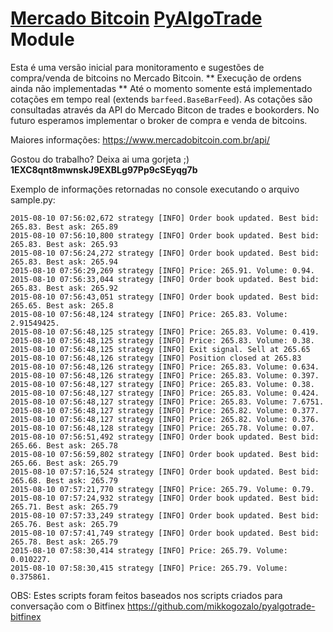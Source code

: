 # [Mercado Bitcoin](https://www.mercadobitcoin.com.br/) [PyAlgoTrade](http://gbeced.github.io/pyalgotrade/) Module

Esta é uma versão inicial para monitoramento e sugestões de compra/venda de bitcoins no Mercado Bitcoin. ** Execução de ordens ainda não implementadas ** Até o momento somente está implementado cotações em tempo real (extends ```barfeed.BaseBarFeed```). As cotações são consultadas através da API do Mercado Bitcon de trades e bookorders. No futuro esperamos implementar o broker de compra e venda de bitcoins.

Maiores informações: https://www.mercadobitcoin.com.br/api/

Gostou do trabalho? Deixa ai uma gorjeta ;)  **1EXC8qnt8mwnskJ9EXBLg97Pp9cSEyqg7b**

Exemplo de informações retornadas no console executando o arquivo sample.py:
```
2015-08-10 07:56:02,672 strategy [INFO] Order book updated. Best bid: 265.83. Best ask: 265.89
2015-08-10 07:56:10,800 strategy [INFO] Order book updated. Best bid: 265.83. Best ask: 265.93
2015-08-10 07:56:24,272 strategy [INFO] Order book updated. Best bid: 265.83. Best ask: 265.94
2015-08-10 07:56:29,269 strategy [INFO] Price: 265.91. Volume: 0.94.
2015-08-10 07:56:33,044 strategy [INFO] Order book updated. Best bid: 265.83. Best ask: 265.92
2015-08-10 07:56:43,051 strategy [INFO] Order book updated. Best bid: 265.65. Best ask: 265.8
2015-08-10 07:56:48,124 strategy [INFO] Price: 265.83. Volume: 2.91549425.
2015-08-10 07:56:48,125 strategy [INFO] Price: 265.83. Volume: 0.419.
2015-08-10 07:56:48,125 strategy [INFO] Price: 265.83. Volume: 0.38.
2015-08-10 07:56:48,125 strategy [INFO] Exit signal. Sell at 265.65
2015-08-10 07:56:48,126 strategy [INFO] Position closed at 265.83
2015-08-10 07:56:48,126 strategy [INFO] Price: 265.83. Volume: 0.634.
2015-08-10 07:56:48,126 strategy [INFO] Price: 265.83. Volume: 0.397.
2015-08-10 07:56:48,127 strategy [INFO] Price: 265.83. Volume: 0.38.
2015-08-10 07:56:48,127 strategy [INFO] Price: 265.83. Volume: 0.424.
2015-08-10 07:56:48,127 strategy [INFO] Price: 265.83. Volume: 7.6751.
2015-08-10 07:56:48,127 strategy [INFO] Price: 265.82. Volume: 0.377.
2015-08-10 07:56:48,127 strategy [INFO] Price: 265.82. Volume: 0.376.
2015-08-10 07:56:48,128 strategy [INFO] Price: 265.78. Volume: 0.07.
2015-08-10 07:56:51,492 strategy [INFO] Order book updated. Best bid: 265.66. Best ask: 265.78
2015-08-10 07:56:59,802 strategy [INFO] Order book updated. Best bid: 265.66. Best ask: 265.79
2015-08-10 07:57:16,524 strategy [INFO] Order book updated. Best bid: 265.68. Best ask: 265.79
2015-08-10 07:57:21,770 strategy [INFO] Price: 265.79. Volume: 0.79.
2015-08-10 07:57:24,932 strategy [INFO] Order book updated. Best bid: 265.71. Best ask: 265.79
2015-08-10 07:57:33,249 strategy [INFO] Order book updated. Best bid: 265.76. Best ask: 265.79
2015-08-10 07:57:41,749 strategy [INFO] Order book updated. Best bid: 265.78. Best ask: 265.79
2015-08-10 07:58:30,414 strategy [INFO] Price: 265.79. Volume: 0.010227.
2015-08-10 07:58:30,415 strategy [INFO] Price: 265.79. Volume: 0.375861.
```

OBS: Estes scripts foram feitos baseados nos scripts criados para conversação com o Bitfinex
https://github.com/mikkogozalo/pyalgotrade-bitfinex
